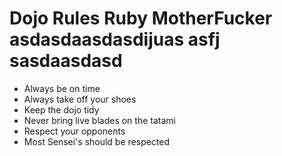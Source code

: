 Dojo Rules
Ruby 
MotherFucker
asdasdaasdasdijuas
asfj
sasdaasdasd
==========
* Always be on time
* Always take off your shoes
* Keep the dojo tidy
* Never bring live blades on the tatami
* Respect your opponents
* Most Sensei's should be respected
